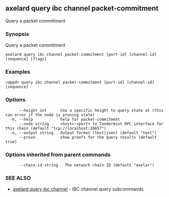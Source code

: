 ## axelard query ibc channel packet-commitment

Query a packet commitment

### Synopsis

Query a packet commitment

```
axelard query ibc channel packet-commitment [port-id] [channel-id] [sequence] [flags]
```

### Examples

```
<appd> query ibc channel packet-commitment [port-id] [channel-id] [sequence]
```

### Options

```
      --height int      Use a specific height to query state at (this can error if the node is pruning state)
  -h, --help            help for packet-commitment
      --node string     <host>:<port> to Tendermint RPC interface for this chain (default "tcp://localhost:26657")
  -o, --output string   Output format (text|json) (default "text")
      --prove           show proofs for the query results (default true)
```

### Options inherited from parent commands

```
      --chain-id string   The network chain ID (default "axelar")
```

### SEE ALSO

- [axelard query ibc channel](axelard_query_ibc_channel.md)	 - IBC channel query subcommands
